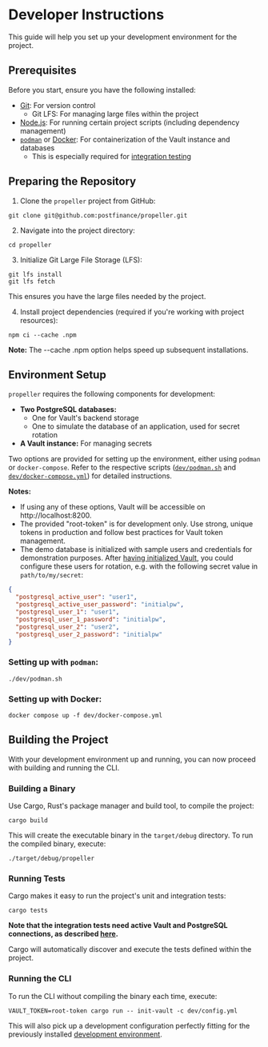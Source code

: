 # Developer Instructions

This guide will help you set up your development environment for the project.

## Prerequisites

Before you start, ensure you have the following installed:

- [Git](https://git-scm.com/downloads): For version control
  - Git LFS: For managing large files within the project
- [Node.js](https://nodejs.org/en/download): For running certain project scripts (including dependency management)
- [`podman`](https://podman.io/docs/installation) or [Docker](https://www.docker.com/products/docker-desktop/): For containerization of the Vault instance and databases
  - This is especially required for [integration testing](#running-tests)

## Preparing the Repository

1. Clone the `propeller` project from GitHub:

```shell
git clone git@github.com:postfinance/propeller.git
```

2. Navigate into the project directory:

```
cd propeller
```

3. Initialize Git Large File Storage (LFS):

```shell
git lfs install
git lfs fetch
```

This ensures you have the large files needed by the project.

4. Install project dependencies (required if you're working with project resources):

```shell
npm ci --cache .npm
```

**Note:** The --cache .npm option helps speed up subsequent installations.

## Environment Setup

`propeller` requires the following components for development:

- **Two PostgreSQL databases:**
  - One for Vault's backend storage
  - One to simulate the database of an application, used for secret rotation
- **A Vault instance:** For managing secrets

Two options are provided for setting up the environment, either using `podman` or `docker-compose`.
Refer to the respective scripts ([`dev/podman.sh`](dev/podman.sh) and [`dev/docker-compose.yml`](dev/docker-compose.yml)) for detailed instructions.

**Notes:**

- If using any of these options, Vault will be accessible on http://localhost:8200.
- The provided "root-token" is for development only. Use strong, unique tokens in production and follow best practices for Vault token management.
- The demo database is initialized with sample users and credentials for demonstration purposes. After [having initialized Vault](#running-the-cli), you could configure these users for rotation, e.g. with the following secret value in `path/to/my/secret`:

```json
{
  "postgresql_active_user": "user1",
  "postgresql_active_user_password": "initialpw",
  "postgresql_user_1": "user1",
  "postgresql_user_1_password": "initialpw",
  "postgresql_user_2": "user2",
  "postgresql_user_2_password": "initialpw"
}
```

### Setting up with `podman`:

```shell
./dev/podman.sh
```

### Setting up with Docker:

```shell
docker compose up -f dev/docker-compose.yml
```

## Building the Project

With your development environment up and running, you can now proceed with building and running the CLI.

### Building a Binary

Use Cargo, Rust's package manager and build tool, to compile the project:

```shell
cargo build
```

This will create the executable binary in the `target/debug` directory.
To run the compiled binary, execute:

```shell
./target/debug/propeller
```

### Running Tests

Cargo makes it easy to run the project's unit and integration tests:

```shell
cargo tests
```

**Note that the integration tests need active Vault and PostgreSQL connections, as described [here](#environment-setup).**

Cargo will automatically discover and execute the tests defined within the project.

### Running the CLI

To run the CLI without compiling the binary each time, execute:

```shell
VAULT_TOKEN=root-token cargo run -- init-vault -c dev/config.yml
```

This will also pick up a development configuration perfectly fitting for the previously installed [development environment](#environment-setup).
